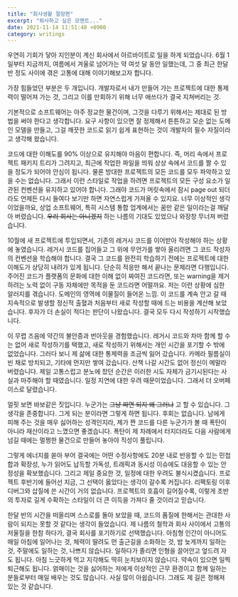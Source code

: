 ```yaml
---
title: "회사생활 절망편"
excerpt: "퇴사하고 싶은 모멘트..."
date: 2021-11-14 11:51:48 +0900
category: writings
---
```


우연히 기회가 닿아 지인분이 계신 회사에서 아르바이트로 일을 하게 되었습니다. 6월 1일부터 지금까지, 여름에서 겨울로 넘어가는 약 여섯 달 동안 일했는데, 그 중 최근 한달 반 정도 사이에 겪은 고통에 대해 이야기해보고자 합니다.

가장 힘들었던 부분은 두 개입니다. 개발자로서 내가 만들어 가는 프로젝트에 대한 통제력이 떨어져 가는 것, 그리고 이를 만회하기 위해 너무 애쓰다가 결국 지쳐버리는 것.

기본적으로 소프트웨어는 아주 정교한 물건이며, 그것을 다루기 위해서는 제대로 된 방법을 써야 한다고 생각합니다. 요구 사항이 있으면 잘 정제해서 튼튼하고 모순 없는 도메인 모델을 만들고, 그걸 깨끗한 코드로 읽기 쉽게 표현하는 것이 개발자의 필수 자질이라고 생각해 왔습니다.

코드에 대한 이해도를 90% 이상으로 유지해야 마음이 편합니다. 즉, 머리 속에서 프로젝트 패키지 트리가 그려지고, 최근에 작업한 파일을 띄워 상상 속에서 코드를 짤 수 있을 정도가 되어야 안심이 됩니다. 물론 방대한 프로젝트의 모든 코드를 모두 파악하고 있을 수는 없습니다. 그래서 이런 스타일로 작업을 하려면 프로젝트의 모든 구성 요소가 일관된 컨벤션을 유지하고 있어야 합니다. 그래야 코드가 머릿속에서 잠시 page out 되더라도 언제든 다시 들여다 보기만 하면 자연스럽게 가져올 수 있지요. 너무 이상적인 생각이었을까요, 상업 소프트웨어, 특히 시스템 통합 업계에서는 꿈만 같은 일이라는걸 깨달아 버렸습니다. ~~우리 회사는 아니겠지~~ 하는 나름의 기대도 있었으나 와장창 무너져 버렸습니다.

10월에 새 프로젝트에 투입되면서, 기존의 레거시 코드를 이어받아 작성해야 하는 상황에 놓였습니다. 레거시 코드를 집어들고 그 위에 무언가를 쌓아 올리려면 그 코드 작성자의 컨벤션을 학습해야 합니다. 결국 그 코드를 완전히 학습하기 전에는 프로젝트에 대한 이해도가 상당히 내려가 있게 됩니다. 단순히 적응만 해서 끝나는 문제라면 다행입니다. 주어진 코드가 플랫폼의 문화에 대한 이해 없이 짜여진 코드라면, 또는 warning을 제거하려는 노력 없이 구동 자체에만 목적을 둔 코드라면 어떨까요. 저는 이런 상황에 심한 알러지를 겪습니다. 도메인의 영역에 이물질이 들어온 느낌. 이 코드를 계속 안고 갈 때 지속적으로 발생할 정신적 출혈과 처음부터 새로 작성할 때에 드는 비용을 계산해 보았습니다. 후자가 더 손실이 적다는 판단이 나왔습니다. 결국 모두 다시 작성하기 시작했습니다.

이 무렵 즈음에 약간의 불안증과 번아웃을 경험했습니다. 레거시 코드와 차마 함께 할 수는 없어 새로 작성하기를 택했고, 새로 작성하기 위해서는 개인 시간을 포기할 수 밖에 없었습니다. 그러다 보니 제 삶에 대한 통제력을 조금씩 잃어 갔습니다. 카메라 필름실이 빈 채로 방치되고, 기타에 먼지만 쌓여 갔습니다. 산책 나갈 시간도 없어 정신이 메말라 버렸습니다. 제일 고통스럽고 분노에 찼던 순간은 이러한 시도 자체가 금기시된다는 사실과 마주해야 할 때였습니다. 일정 지연에 대한 우려 때문이었습니다. 그래서 더 오버페이스로 달렸습니다.

얼핏 보면 바보같은 짓입니다. 누군가는 ~~그냥 짜면 되지 왜 그러냐~~ 고 할 수 있습니다. 그 생각을 존중합니다. 그게 되는 분이라면 그렇게 하면 됩니다. 후회는 없습니다. 남에게 피해 주는 것을 매우 싫어하는 성격인지라, 제가 짠 코드를 다른 누군가가 볼 때 폭탄이 아니라 재산이라고 느꼈으면 좋겠습니다. 폭탄이 제 차례에서 터지더라도 다음 사람에게 넘길 때에는 멀쩡한 물건으로 만들어 놓아야 직성이 풀립니다.

그렇게 에너지를 쏟아 부어 결국에는 어떤 수정사항에도 20분 내로 반응할 수 있는 민첩합과 확장성, 누가 읽어도 납득할 가독성, 트래픽과 동시성 이슈에도 대응할 수 있는 안정성을 확보했습니다. 그리고 제일 중요한 것, 일정에 대한 우려도 불식시켰습니다. 프로젝트 후반기에 들어선 지금, 그 선택이 옳았다는 생각이 갈수록 커집니다. 리팩토링 이후 디버그와 삽질에 쓴 시간이 거의 없습니다. 프로젝트의 호흡이 길어질수록, 이렇게 초반의 투자로 길게 수확하는 스타일이 더 큰 이득을 가져다 줄 것이라고 믿습니다.

한달 반의 시간을 떠올리며 스스로를 돌아 보았을 때, 코드의 품질에 한해서는 관대한 사람이 되지는 못할 것 같다는 생각이 들었습니다. 제 나름의 철학과 회사 사이에서 고통의 저울질을 한참 하다가, 결국 회사를 포기하기로 선택했습니다. 아침형 인간이 아니어도 매일 아침에 일어나는 것, 체력이 딸려도 먼 출근길을 소화하는 것, 밤 늦게까지 일하는 것, 주말에도 일하는 것, 나쁘지 않습니다. 일하다가 졸리면 인형을 끌어안고 엎드려 자도 됩니다. 아침 느긋하게 먹고 지각해도 딱히 눈치보이지 않습니다. 약속이 있으면 일찍 퇴근해도 됩니다. 얽매이는 것을 싫어하는 저에게 이상적인 근무 환경이고 함께 일하는 분들로부터 매일 배우는 것도 많습니다. 사실 많이 아쉽습니다. 그래도 제 길은 정해져 있는 것 같습니다.
